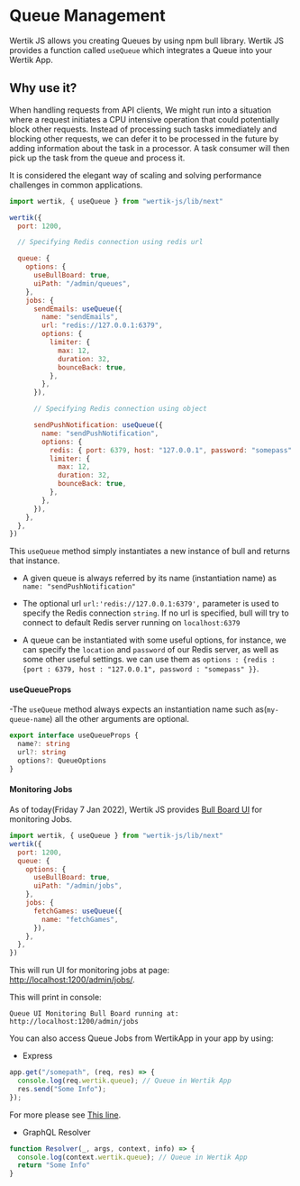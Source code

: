 # Queue Management

Wertik JS allows you creating Queues by using npm bull library. Wertik JS provides a function called `useQueue` which integrates a Queue into your Wertik App.

## Why use it?

When handling requests from API clients, We might run into a situation where a request initiates a CPU intensive operation that could potentially block other requests. Instead of processing such tasks immediately and blocking other requests, we can defer it to be processed in the future by adding information about the task in a processor. A task consumer will then pick up the task from the queue and process it.

It is considered the elegant way of scaling and solving performance challenges in common applications.

```js
import wertik, { useQueue } from "wertik-js/lib/next"

wertik({
  port: 1200,

  // Specifying Redis connection using redis url

  queue: {
    options: {
      useBullBoard: true,
      uiPath: "/admin/queues",
    },
    jobs: {
      sendEmails: useQueue({
        name: "sendEmails",
        url: "redis://127.0.0.1:6379",
        options: {
          limiter: {
            max: 12,
            duration: 32,
            bounceBack: true,
          },
        },
      }),

      // Specifying Redis connection using object

      sendPushNotification: useQueue({
        name: "sendPushNotification",
        options: {
          redis: { port: 6379, host: "127.0.0.1", password: "somepass" },
          limiter: {
            max: 12,
            duration: 32,
            bounceBack: true,
          },
        },
      }),
    },
  },
})
```

This `useQueue` method simply instantiates a new instance of bull and returns that instance.

- A given queue is always referred by its name (instantiation name) as `name: "sendPushNotification"`

- The optional url `url:'redis://127.0.0.1:6379',` parameter is used to specify the Redis connection `string`. If no url is specified, bull will try to connect to default Redis server running on `localhost:6379`

- A queue can be instantiated with some useful options, for instance, we can specify the `location` and `password` of our Redis server, as well as some other useful settings. we can use them as `options : {redis : {port : 6379, host : "127.0.0.1", password : "somepass" }}`.

#### useQueueProps

-The `useQueue` method always expects an instantiation name such as(`my-queue-name`) all the other arguments are optional.

```typescript
export interface useQueueProps {
  name?: string
  url?: string
  options?: QueueOptions
}
```

#### Monitoring Jobs

As of today(Friday 7 Jan 2022), Wertik JS provides [Bull Board UI](https://github.com/felixmosh/bull-board) for monitoring Jobs.

```javascript
import wertik, { useQueue } from "wertik-js/lib/next"
wertik({
  port: 1200,
  queue: {
    options: {
      useBullBoard: true,
      uiPath: "/admin/jobs",
    },
    jobs: {
      fetchGames: useQueue({
        name: "fetchGames",
      }),
    },
  },
})
```

This will run UI for monitoring jobs at page: [http://localhost:1200/admin/jobs/](http://localhost:1200/admin/jobs/).

This will print in console: 

```log
Queue UI Monitoring Bull Board running at: http://localhost:1200/admin/jobs
```

You can also access Queue Jobs from WertikApp in your app by using: 

- Express

```javascript
app.get("/somepath", (req, res) => {
  console.log(req.wertik.queue); // Queue in Wertik App
  res.send("Some Info");
});
```

For more please see [This line](https://github.com/Uconnect-Technologies/wertik-js/blob/master/src/next/index.ts#:~:text=req.wertik%20%3D%20wertikApp%3B).

- GraphQL Resolver

```javascript
function Resolver(_, args, context, info) => {
  console.log(context.wertik.queue); // Queue in Wertik App
  return "Some Info"
}
```